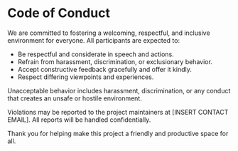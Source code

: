 # Code of Conduct

We are committed to fostering a welcoming, respectful, and inclusive environment for everyone. All participants are expected to:

- Be respectful and considerate in speech and actions.
- Refrain from harassment, discrimination, or exclusionary behavior.
- Accept constructive feedback gracefully and offer it kindly.
- Respect differing viewpoints and experiences.

Unacceptable behavior includes harassment, discrimination, or any conduct that creates an unsafe or hostile environment.

Violations may be reported to the project maintainers at [INSERT CONTACT EMAIL]. All reports will be handled confidentially.

Thank you for helping make this project a friendly and productive space for all.